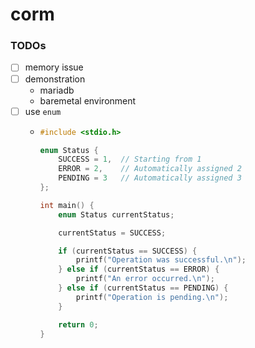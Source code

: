 corm
====
### TODOs
- [ ] memory issue
- [ ] demonstration
  - mariadb
  - baremetal environment
- [ ] use `enum`
  - ```c
    #include <stdio.h>
    
    enum Status {
        SUCCESS = 1,  // Starting from 1
        ERROR = 2,    // Automatically assigned 2
        PENDING = 3   // Automatically assigned 3
    };
    
    int main() {
        enum Status currentStatus;
    
        currentStatus = SUCCESS;
    
        if (currentStatus == SUCCESS) {
            printf("Operation was successful.\n");
        } else if (currentStatus == ERROR) {
            printf("An error occurred.\n");
        } else if (currentStatus == PENDING) {
            printf("Operation is pending.\n");
        }
    
        return 0;
    }
    ```
